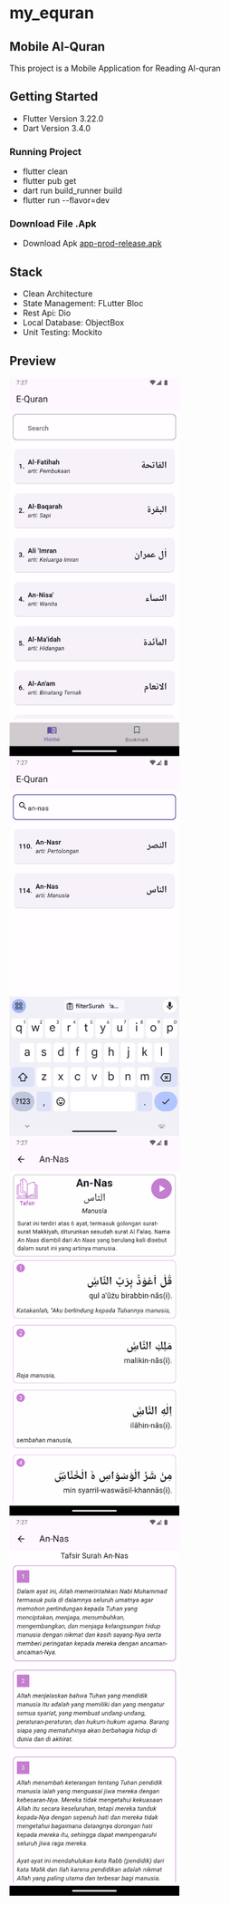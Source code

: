 # my_equran

## Mobile Al-Quran

This project is a Mobile Application for Reading Al-quran

## Getting Started
-   Flutter Version 3.22.0
-   Dart Version 3.4.0

### Running Project
-   flutter clean
-   flutter pub get
-   dart run build_runner build
-   flutter run --flavor=dev

### Download File .Apk
- Download Apk <a href="app-prod-release.apk">app-prod-release.apk</a>

## Stack
- Clean Architecture
- State Management: FLutter Bloc
- Rest Api: Dio
- Local Database: ObjectBox
- Unit Testing: Mockito

## Preview
<img src="Screenshot_20241220_072710.png" width="300">
<img src="Screenshot_20241220_072738.png" width="300">
<img src="Screenshot_20241220_072752.png" width="300">
<img src="Screenshot_20241220_072757.png" width="300">

